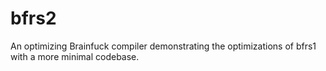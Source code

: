 # bfrs2

An optimizing Brainfuck compiler demonstrating the optimizations of bfrs1 with a
more minimal codebase.
